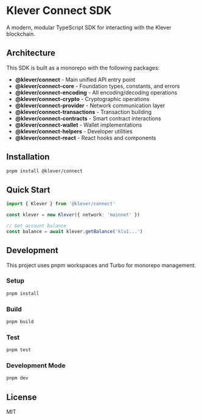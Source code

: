 # Klever Connect SDK

A modern, modular TypeScript SDK for interacting with the Klever blockchain.

## Architecture

This SDK is built as a monorepo with the following packages:

- **@klever/connect** - Main unified API entry point
- **@klever/connect-core** - Foundation types, constants, and errors
- **@klever/connect-encoding** - All encoding/decoding operations
- **@klever/connect-crypto** - Cryptographic operations
- **@klever/connect-provider** - Network communication layer
- **@klever/connect-transactions** - Transaction building
- **@klever/connect-contracts** - Smart contract interactions
- **@klever/connect-wallet** - Wallet implementations
- **@klever/connect-helpers** - Developer utilities
- **@klever/connect-react** - React hooks and components

## Installation

```bash
pnpm install @klever/connect
```

## Quick Start

```typescript
import { Klever } from '@klever/connect'

const klever = new Klever({ network: 'mainnet' })

// Get account balance
const balance = await klever.getBalance('klv1...')
```

## Development

This project uses pnpm workspaces and Turbo for monorepo management.

### Setup

```bash
pnpm install
```

### Build

```bash
pnpm build
```

### Test

```bash
pnpm test
```

### Development Mode

```bash
pnpm dev
```

## License

MIT